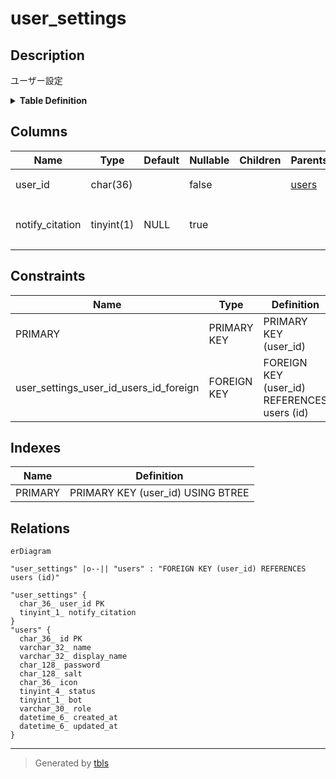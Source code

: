 # user_settings

## Description

ユーザー設定

<details>
<summary><strong>Table Definition</strong></summary>

```sql
CREATE TABLE `user_settings` (
  `user_id` char(36) NOT NULL,
  `notify_citation` tinyint(1) DEFAULT NULL,
  PRIMARY KEY (`user_id`),
  CONSTRAINT `user_settings_user_id_users_id_foreign` FOREIGN KEY (`user_id`) REFERENCES `users` (`id`) ON DELETE CASCADE ON UPDATE CASCADE
) ENGINE=InnoDB DEFAULT CHARSET=utf8mb4
```

</details>

## Columns

| Name | Type | Default | Nullable | Children | Parents | Comment |
| ---- | ---- | ------- | -------- | -------- | ------- | ------- |
| user_id | char(36) |  | false |  | [users](users.md) | ユーザーUUID |
| notify_citation | tinyint(1) | NULL | true |  |  | メッセージ引用通知 |

## Constraints

| Name | Type | Definition |
| ---- | ---- | ---------- |
| PRIMARY | PRIMARY KEY | PRIMARY KEY (user_id) |
| user_settings_user_id_users_id_foreign | FOREIGN KEY | FOREIGN KEY (user_id) REFERENCES users (id) |

## Indexes

| Name | Definition |
| ---- | ---------- |
| PRIMARY | PRIMARY KEY (user_id) USING BTREE |

## Relations

```mermaid
erDiagram

"user_settings" |o--|| "users" : "FOREIGN KEY (user_id) REFERENCES users (id)"

"user_settings" {
  char_36_ user_id PK
  tinyint_1_ notify_citation
}
"users" {
  char_36_ id PK
  varchar_32_ name
  varchar_32_ display_name
  char_128_ password
  char_128_ salt
  char_36_ icon
  tinyint_4_ status
  tinyint_1_ bot
  varchar_30_ role
  datetime_6_ created_at
  datetime_6_ updated_at
}
```

---

> Generated by [tbls](https://github.com/k1LoW/tbls)
